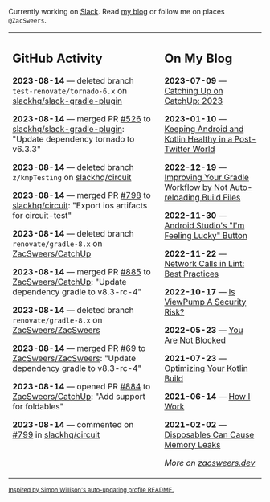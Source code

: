 Currently working on [Slack](https://slack.com/). Read [my blog](https://zacsweers.dev/) or follow me on places `@ZacSweers`.

<table><tr><td valign="top" width="60%">

## GitHub Activity
<!-- githubActivity starts -->
**2023-08-14** — deleted branch `test-renovate/tornado-6.x` on [slackhq/slack-gradle-plugin](https://github.com/slackhq/slack-gradle-plugin)

**2023-08-14** — merged PR [#526](https://github.com/slackhq/slack-gradle-plugin/pull/526) to [slackhq/slack-gradle-plugin](https://github.com/slackhq/slack-gradle-plugin): "Update dependency tornado to v6.3.3"

**2023-08-14** — deleted branch `z/kmpTesting` on [slackhq/circuit](https://github.com/slackhq/circuit)

**2023-08-14** — merged PR [#798](https://github.com/slackhq/circuit/pull/798) to [slackhq/circuit](https://github.com/slackhq/circuit): "Export ios artifacts for circuit-test"

**2023-08-14** — deleted branch `renovate/gradle-8.x` on [ZacSweers/CatchUp](https://github.com/ZacSweers/CatchUp)

**2023-08-14** — merged PR [#885](https://github.com/ZacSweers/CatchUp/pull/885) to [ZacSweers/CatchUp](https://github.com/ZacSweers/CatchUp): "Update dependency gradle to v8.3-rc-4"

**2023-08-14** — deleted branch `renovate/gradle-8.x` on [ZacSweers/ZacSweers](https://github.com/ZacSweers/ZacSweers)

**2023-08-14** — merged PR [#69](https://github.com/ZacSweers/ZacSweers/pull/69) to [ZacSweers/ZacSweers](https://github.com/ZacSweers/ZacSweers): "Update dependency gradle to v8.3-rc-4"

**2023-08-14** — opened PR [#884](https://github.com/ZacSweers/CatchUp/pull/884) to [ZacSweers/CatchUp](https://github.com/ZacSweers/CatchUp): "Add support for foldables"

**2023-08-14** — commented on [#799](https://github.com/slackhq/circuit/pull/799#issuecomment-1676636926) in [slackhq/circuit](https://github.com/slackhq/circuit)
<!-- githubActivity ends -->
</td><td valign="top" width="40%">

## On My Blog
<!-- blog starts -->
**2023-07-09** — [Catching Up on CatchUp: 2023](https://www.zacsweers.dev/catching-up-on-catchup-2023/)

**2023-01-10** — [Keeping Android and Kotlin Healthy in a Post-Twitter World](https://www.zacsweers.dev/keeping-android-healthy/)

**2022-12-19** — [Improving Your Gradle Workflow by Not Auto-reloading Build Files](https://www.zacsweers.dev/improving-your-workflow-by-not-auto-reloading-build-files/)

**2022-11-30** — [Android Studio's "I'm Feeling Lucky" Button](https://www.zacsweers.dev/android-studios-im-feeling-lucky-button/)

**2022-11-22** — [Network Calls in Lint: Best Practices](https://www.zacsweers.dev/network-calls-in-lint-best-practices/)

**2022-10-17** — [Is ViewPump A Security Risk?](https://www.zacsweers.dev/is-viewpump-a-security-risk/)

**2022-05-23** — [You Are Not Blocked](https://www.zacsweers.dev/you-are-not-blocked/)

**2021-07-23** — [Optimizing Your Kotlin Build](https://www.zacsweers.dev/optimizing-your-kotlin-build/)

**2021-06-14** — [How I Work](https://www.zacsweers.dev/how-i-work/)

**2021-02-02** — [Disposables Can Cause Memory Leaks](https://www.zacsweers.dev/disposables-can-cause-memory-leaks/)
<!-- blog ends -->
_More on [zacsweers.dev](https://zacsweers.dev/)_
</td></tr></table>

<sub><a href="https://simonwillison.net/2020/Jul/10/self-updating-profile-readme/">Inspired by Simon Willison's auto-updating profile README.</a></sub>